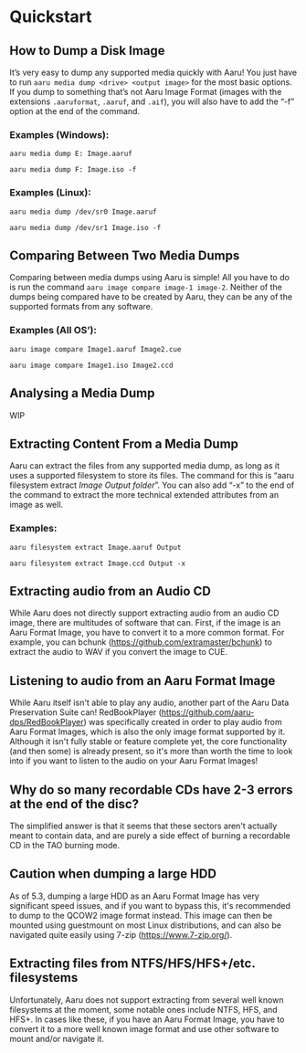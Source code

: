 # Quickstart

## How to Dump a Disk Image

It’s very easy to dump any supported media quickly with Aaru! You just have to
run `aaru media dump <drive> <output image>` for the most basic options. If you dump to something that’s not Aaru Image
Format (images with the extensions `.aaruformat`, `.aaruf`, and `.aif`), you will also have to add the “-f” option at the end
of the command.

### Examples (Windows):

`aaru media dump E: Image.aaruf`

`aaru media dump F: Image.iso -f`

### Examples (Linux):

`aaru media dump /dev/sr0 Image.aaruf`

`aaru media dump /dev/sr1 Image.iso -f`

## Comparing Between Two Media Dumps

Comparing between media dumps using Aaru is simple! All you have to do is run the
command `aaru image compare image-1 image-2`. Neither of the dumps being compared have to be created by Aaru, they can
be any of the supported formats from any software.

### Examples (All OS’):

`aaru image compare Image1.aaruf Image2.cue`

`aaru image compare Image1.iso Image2.ccd`

## Analysing a Media Dump

WIP

## Extracting Content From a Media Dump

Aaru can extract the files from any supported media dump, as long as it uses a supported filesystem to store its files.
The command for this is “aaru filesystem extract *Image* *Output folder*”. You can also add “-x” to the end of the
command to extract the more technical extended attributes from an image as well.

### Examples:

`aaru filesystem extract Image.aaruf Output`

`aaru filesystem extract Image.ccd Output -x`

## Extracting audio from an Audio CD

While Aaru does not directly support extracting audio from an audio CD image, there are multitudes of software that can. First, if the image is an Aaru Format Image, you have to convert it to a more common format. For example, you can bchunk (https://github.com/extramaster/bchunk) to extract the audio to WAV if you convert the image to CUE.



## Listening to audio from an Aaru Format Image

While Aaru itself isn't able to play any audio, another part of the Aaru Data Preservation Suite can! RedBookPlayer (https://github.com/aaru-dps/RedBookPlayer) was specifically created in order to play audio from Aaru Format Images, which is also the only image format supported by it. Although it isn't fully stable or feature complete yet, the core functionality (and then some) is already present, so it's more than worth the time to look into if you want to listen to the audio on your Aaru Format Images!

 

## Why do so many recordable CDs have 2-3 errors at the end of the disc?

The simplified answer is that it seems that these sectors aren't actually meant to contain data, and are purely a side effect of burning a recordable CD in the TAO burning mode.



## Caution when dumping a large HDD

As of 5.3, dumping a large HDD as an Aaru Format Image has very significant speed issues, and if you want to bypass this, it's recommended to dump to the QCOW2 image format instead. This image can then be mounted using guestmount on most Linux distributions, and can also be navigated quite easily using 7-zip (https://www.7-zip.org/).



## Extracting files from NTFS/HFS/HFS+/etc. filesystems

Unfortunately, Aaru does not support extracting from several well known filesystems at the moment, some notable ones include NTFS, HFS, and HFS+. In cases like these, if you have an Aaru Format Image, you have to convert it to a more well known image format and use other software to mount and/or navigate it. 
